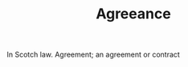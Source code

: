 ---
title: Agreeance
letter: A
permalink: "/definitions/agreeance.html"
body: In Scotch law. Agreement; an agreement or contract
published_at: '2018-07-07'
layout: post
---